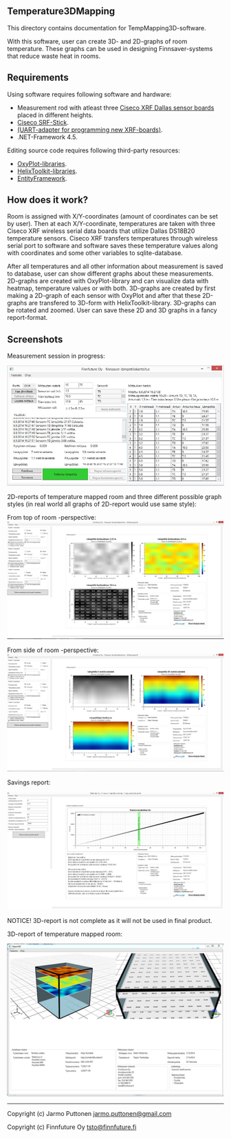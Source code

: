 Temperature3DMapping
------
This directory contains documentation for TempMapping3D-software.

With this software, user can create 3D- and 2D-graphs of room temperature. These graphs can be used in designing Finnsaver-systems that reduce waste heat in rooms.

Requirements
-----------

Using software requires following software and hardware: 

  - Measurement rod with atleast three [Ciseco XRF Dallas sensor boards](http://shop.ciseco.co.uk/temperature-xrf-development-sensor-dallas-ds18b20/) placed in different heights.
  - [Ciseco SRF-Stick](http://shop.ciseco.co.uk/srf-stick-868-915-mhz-easy-to-use-usb-radio/).
  - [(UART-adapter for programming new XRF-boards)](https://www.sparkfun.com/products/11812).
  - .NET-Framework 4.5.

Editing source code requires following third-party resources:

  - [OxyPlot-libraries](https://oxyplot.codeplex.com/).
  - [HelixToolkit-libraries](https://helixtoolkit.codeplex.com/).
  - [EntityFramework](http://msdn.microsoft.com/fi-fi/data/ef.aspx).

How does it work?
-------------
Room is assigned with X/Y-coordinates (amount of coordinates can be set by user). Then at each X/Y-coordinate, temperatures are taken with three Ciseco XRF wireless serial data boards that utilize Dallas DS18B20 temperature sensors. Ciseco XRF transfers temperatures through wireless serial port to software and software saves these temperature values along with coordinates and some other variables to sqlite-database.

After all temperatures and all other information about measurement is saved to database, user can show different graphs about these measurements. 2D-graphs are created with OxyPlot-library and can visualize data with heatmap, temperature values or with both. 3D-graphs are created by first making a 2D-graph of each sensor with OxyPlot and after that these 2D-graphs are transfered to 3D-form with HelixToolkit-library. 3D-graphs can be rotated and zoomed. User can save these 2D and 3D graphs in a fancy report-format.

Screenshots
-------

Measurement session in progress:

![picture](./images/measurement_in_progress.JPG?raw=true)

2D-reports of temperature mapped room and three different possible graph styles (in real world all graphs of 2D-report would use same style):


From top of room -perspective:
![picture](./images/2D_report.JPG?raw=true)   

From side of room -perspective:
![picture](./images/2D_report_from_side.JPG?raw=true)

Savings report:

![picture](./images/SavingsReport.JPG?raw=true)

NOTICE! 3D-report is not complete as it will not be used in final product.

3D-report of temperature mapped room:

![picture](./images/3D_report.JPG?raw=true)  

-------------------------------------------------------------------------------
Copyright (c) Jarmo Puttonen <jarmo.puttonen@gmail.com>

Copyright (c) Finnfuture Oy <tsto@finnfuture.fi>
